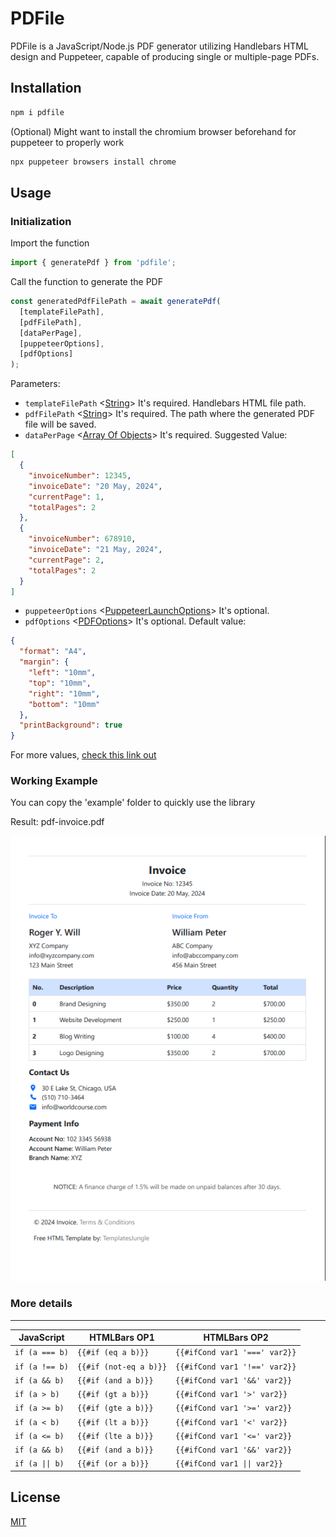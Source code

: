 # PDFile

PDFile is a JavaScript/Node.js PDF generator utilizing Handlebars HTML design and Puppeteer, capable of producing single or multiple-page PDFs.

## Installation

```sh
npm i pdfile
```

(Optional) Might want to install the chromium browser beforehand for puppeteer to properly work

```sh
npx puppeteer browsers install chrome
```

## Usage

### Initialization

Import the function

```javascript
import { generatePdf } from 'pdfile';
```

Call the function to generate the PDF

```javascript
const generatedPdfFilePath = await generatePdf(
  [templateFilePath],
  [pdfFilePath],
  [dataPerPage],
  [puppeteerOptions],
  [pdfOptions]
);
```

Parameters:

- `templateFilePath` <[String](https://developer.mozilla.org/en-US/docs/Web/JavaScript/Data_structures#String_type 'String')> It's required. Handlebars HTML file path.
- `pdfFilePath` <[String](https://developer.mozilla.org/en-US/docs/Web/JavaScript/Data_structures#String_type 'String')> It's required. The path where the generated PDF file will be saved.
- `dataPerPage` <[Array Of Objects](https://developer.mozilla.org/en-US/docs/Web/JavaScript/Reference/Global_Objects/Array 'Array Of Objects')> It's required. Suggested Value:

```json
[
  {
    "invoiceNumber": 12345,
    "invoiceDate": "20 May, 2024",
    "currentPage": 1,
    "totalPages": 2
  },
  {
    "invoiceNumber": 678910,
    "invoiceDate": "21 May, 2024",
    "currentPage": 2,
    "totalPages": 2
  }
]
```

- `puppeteerOptions` <[PuppeteerLaunchOptions](https://pptr.dev/api/puppeteer.puppeteerlaunchoptions 'PuppeteerLaunchOptions')> It's optional.
- `pdfOptions` <[PDFOptions](https://pptr.dev/api/puppeteer.pdfoptions 'PDFOptions')> It's optional.
  Default value:

```json
{
  "format": "A4",
  "margin": {
    "left": "10mm",
    "top": "10mm",
    "right": "10mm",
    "bottom": "10mm"
  },
  "printBackground": true
}
```

For more values, [check this link out](https://pptr.dev/api/puppeteer.pdfoptions)

### Working Example

You can copy the 'example' folder to quickly use the library

Result: pdf-invoice.pdf

![plot](./images/1.png)

### More details

---

| JavaScript      | HTMLBars OP1           | HTMLBars OP2                  |
| --------------- | ---------------------- | ----------------------------- |
| `if (a === b)`  | `{{#if (eq a b)}}`     | `{{#ifCond var1 '===' var2}}` |
| `if (a !== b)`  | `{{#if (not-eq a b)}}` | `{{#ifCond var1 '!==' var2}}` |
| `if (a && b)`   | `{{#if (and a b)}}`    | `{{#ifCond var1 '&&' var2}}`  |
| `if (a > b)`    | `{{#if (gt a b)}}`     | `{{#ifCond var1 '>' var2}}`   |
| `if (a >= b)`   | `{{#if (gte a b)}}`    | `{{#ifCond var1 '>=' var2}}`  |
| `if (a < b)`    | `{{#if (lt a b)}}`     | `{{#ifCond var1 '<' var2}}`   |
| `if (a <= b)`   | `{{#if (lte a b)}}`    | `{{#ifCond var1 '<=' var2}}`  |
| `if (a && b)`   | `{{#if (and a b)}}`    | `{{#ifCond var1 '&&' var2}}`  |
| `if (a \|\| b)` | `{{#if (or a b)}}`     | `{{#ifCond var1 \|\| var2}}`  |

## License

[MIT](LICENSE)

